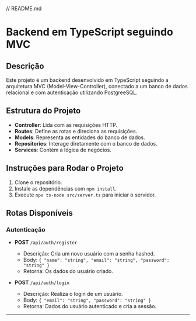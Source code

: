 // README.md
# Backend em TypeScript seguindo MVC

## Descrição
Este projeto é um backend desenvolvido em TypeScript seguindo a arquitetura MVC (Model-View-Controller), conectado a um banco de dados relacional e com autenticação utilizando PostgreeSQL.

## Estrutura do Projeto
- **Controller**: Lida com as requisições HTTP.
- **Routes**: Define as rotas e direciona as requisições.
- **Models**: Representa as entidades do banco de dados.
- **Repositories**: Interage diretamente com o banco de dados.
- **Services**: Contém a lógica de negócios.

## Instruções para Rodar o Projeto
1. Clone o repositório.
2. Instale as dependências com `npm install`.
3. Execute `npx ts-node src/server.ts` para iniciar o servidor.

## Rotas Disponíveis
### Autenticação
- **POST** `/api/auth/register`
  - Descrição: Cria um novo usuário com a senha hashed.
  - Body: `{ "name": "string", "email": "string", "password": "string" }`
  - Retorna: Os dados do usuário criado.

- **POST** `/api/auth/login`
  - Descrição: Realiza o login de um usuário.
  - Body: `{ "email": "string", "password": "string" }`
  - Retorna: Dados do usuário autenticado e cria a sessão.

---
